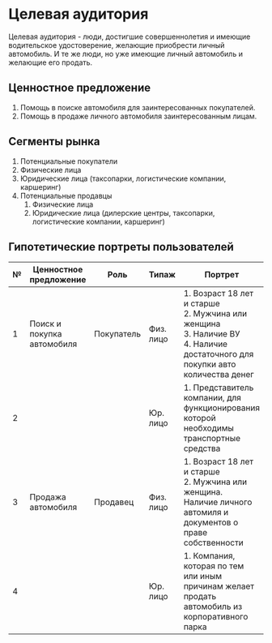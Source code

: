 # Целевая аудитория

Целевая аудитория - люди, достигшие совершеннолетия и имеющие водительское удостоверение, желающие приобрести личный автомобиль. 
И те же люди, но уже имеющие личный автомобиль и желающие его продать.

## Ценностное предложение

1. Помощь в поиске автомобиля для заинтересованных покупателей.
2. Помощь в продаже личного автомобиля заинтересованным лицам.

## Сегменты рынка

1.  Потенциальные покупатели
   1. Физические лица
   2. Юридические лица (таксопарки, логистические компании, каршеринг)
2. Потенциальные продавцы
   1. Физические лица
   2. Юридические лица (дилерские центры, таксопарки, логистические компании, каршеринг)

## Гипотетические портреты пользователей


| № | Ценностное предложение         | Роль       | Типаж      | Портрет                                                                                                                               |
|---|--------------------------------|------------|------------|---------------------------------------------------------------------------------------------------------------------------------------|
| 1 | Поиск и покупка автомобиля     | Покупатель | Физ. лицо  | 1. Возраст 18 лет и старше<br/>2. Мужчина или женщина<br/>3. Наличие ВУ<br/>4. Наличие достаточного для покупки авто количества денег |
| 2 |                                |            | Юр. лицо   | 1. Представитель компании, для функционирования которой необходимы транспортные средства<br/>                                         |
| 3 | Продажа автомобиля             | Продавец   | Физ. лицо  | 1. Возраст 18 лет и старше<br/>2. Мужчина или женщина.<br/> Наличие личного автомиля и документов о праве собственности               |
| 4 |                                |            | Юр. лицо   | 1. Компания, которая по тем или иным причинам желает продать автомобиль из корпоративного парка<br/>                                  |
